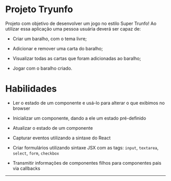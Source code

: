 # Projeto Tryunfo

Projeto com objetivo de desenvolver um jogo no estilo Super Trunfo! Ao utilizar essa aplicação uma pessoa usuária deverá ser capaz de:

- Criar um baralho, com o tema livre;

- Adicionar e remover uma carta do baralho;

- Visualizar todas as cartas que foram adicionadas ao baralho;

- Jogar com o baralho criado.

# Habilidades

- Ler o estado de um componente e usá-lo para alterar o que exibimos no browser

- Inicializar um componente, dando a ele um estado pré-definido

- Atualizar o estado de um componente

- Capturar eventos utilizando a sintaxe do React

- Criar formulários utilizando sintaxe JSX com as tags: `input`, `textarea`, `select`, `form`, `checkbox`

- Transmitir informações de componentes filhos para componentes pais via callbacks

---
